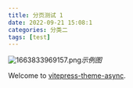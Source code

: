```yaml
---
title: 分页测试 1
date: 2022-09-21 15:08:1
categories: 分类二
tags: [test]
---
```


![1663833969157.png](https://vitepress-theme-async.imalun.com/imgs/demo.png)_示例图_

Welcome to [vitepress-theme-async](https://vitepress-theme-async.imalun.com/).
